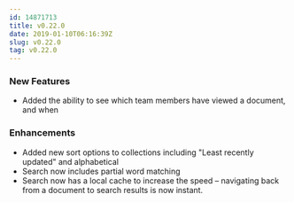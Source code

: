 ```yaml
---
id: 14871713
title: v0.22.0
date: 2019-01-10T06:16:39Z
slug: v0.22.0
tag: v0.22.0
---
```

    
### New Features

- Added the ability to see which team members have viewed a document, and when


### Enhancements

- Added new sort options to collections including "Least recently updated" and alphabetical
- Search now includes partial word matching
- Search now has a local cache to increase the speed – navigating back from a document to search results is now instant.
      